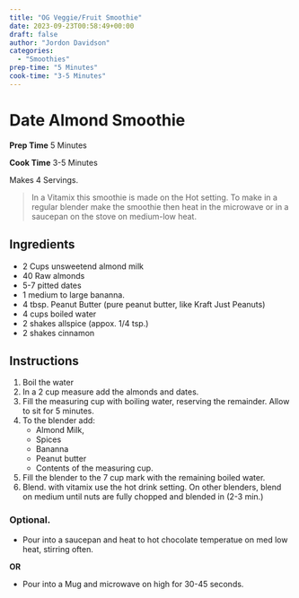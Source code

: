 ```yaml
---
title: "OG Veggie/Fruit Smoothie"
date: 2023-09-23T00:58:49+00:00
draft: false
author: "Jordon Davidson"
categories:
  - "Smoothies"
prep-time: "5 Minutes"
cook-time: "3-5 Minutes"
---
```


# Date Almond Smoothie

**Prep Time** 5 Minutes

**Cook Time** 3-5 Minutes

Makes 4 Servings.

> In a Vitamix this smoothie is made on the Hot setting. To make in a regular blender make the smoothie then heat in the microwave or in a saucepan on the stove on medium-low heat.

## Ingredients

- 2 Cups unsweetend almond milk
- 40 Raw almonds
- 5-7 pitted dates
- 1 medium to large bananna.
- 4 tbsp. Peanut Butter (pure peanut butter, like Kraft Just Peanuts)
- 4 cups boiled water
- 2 shakes allspice (appox. 1/4 tsp.)
- 2 shakes cinnamon

## Instructions

1. Boil the water
2. In a 2 cup measure add the almonds and dates.
3. Fill the measuring cup with boiling water, reserving the remainder. Allow to sit for 5 minutes.
4. To the blender add:
   - Almond Milk,
   - Spices
   - Bananna
   - Peanut butter
   - Contents of the measuring cup.
5. Fill the blender to the 7 cup mark with the remaining boiled water.
6. Blend. with vitamix use the hot drink setting. On other blenders, blend on medium until nuts are fully chopped and blended in (2-3 min.)

### Optional.

- Pour into a saucepan and heat to hot chocolate temperatue on med low heat, stirring often.

**OR**

- Pour into a Mug and microwave on high for 30-45 seconds.
